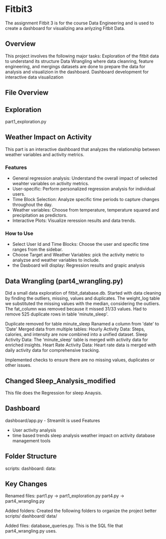 # Fitbit3
The assignment Fitbit 3 is for the course Data Engineering and is used to create a dashboard for visualizing ana anlyzing Fitbit Data.

## Overview
This project involves the following major tasks:
Exploration of the fitbit data to understand its structure
Data Wrangling where data cleanring, feature engineering, and mergings datasets are done to prepare the data for analysis and visualizion in the dashboard. 
Dashboard development for interactive data visualization

## File Overview

## Exploration
part1_exploration.py 

## Weather Impact on Activity
This part is an interactive dashboard that analyzes the relationship between weather variables and activity metrics.
### Features
- General regression analysis: Understand the overall impact of selected weahter variables on activity metrics.
- User-specific:  Perform personalized regression analysis for individual users.
- Time Block Selection: Analyze specific time periods to capture changes throughout the day.
- Weather variables: Choose from temperature, temperature squared and precipitation as predictors.
- Interactive Plots: Visualize reression results and data trends.
### How to Use
- Select User Id and Time Blocks: Choose the user and specific time ranges from the sidebar.
- Choose Target and Weather Variables: pick the activity metric to analyzse and weather variables to include.
- the Dasboard will display: Regression results and grapic analysis


## Data Wrangling (part4_wrangling.py)
Did a small data exploration of fitbit_database.db. Started with data cleaning by finding the outliers, missing, values and duplicates. 
The weight_log table we substituted the missing values with the median, considering the outliers. The fat_column was removed because it missed 31/33 values. Had to remove 525 duplicate rows in table 'minute_sleep'.

Duplicate removed for table minute_sleep
Ranamed a column from 'date' to 'Date'
Merged data from multiple tables:
    Hourly Activity Data: Steps, calories, and intensity are now combined into a unified dataset.
    Sleep Activity Data: The 'minute_sleep' table is merged with activity data for enriched insights.
    Heart Rate Activity Data: Heart rate data is merged with daily activity data for comprehensive tracking.

Implemented checks to ensure there are no missing values, duplicates or other issues. 

## Changed Sleep_Analysis_modified
This file does the Regression for sleep Anaysis. 

## Dashboard
dashboard/app.py - Streamlit is used
Features
- User activity analysis
- time based trends
sleep analysis
weather impact on activity
database management tools

## Folder Structure 

scripts: 
dashboard:
data:

## Key Changes
Renamed files: 
part1.py -> part1_exploration.py
part4.py -> part4_wrangling.py

Added folders:
Created the following folders to organize the project better
    scripts/
    dashboard/
    data/

Added files: database_queries.py. This is the SQL file that part4_wrangling.py uses. 

